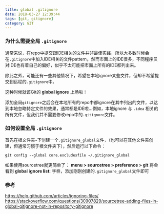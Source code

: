 ```yaml
---
title: global .gitignore
date: 2018-03-27 12:39:44
tags: [git, gitignore]
category: GIT
---
```

### 为什么需要全局 `.gitignore`
通常来说，在repo中提交跟IDE相关的文件并非最佳实践，所以大多数时候会在`.gitignore`中加入IDE相关的文件pattern，然而市面上的IDE很多，不同程序员对IDE也有着自己的偏好，似乎不太可能把市面上所有的IDE都列出来。

除此之外，可能还有一些其他情况下，希望在本地ignore某些文件，但却不希望提交到远程的`.gitignore`中。

这种时候就该Git的 **global ignore** 上场啦！

添加全局`gitignore`之后会在本地所有的repo中都ignore在其中列出的文件，以达到本地忽略特定文件的效果，通常都是IDE啦…例如，本地ignore 与 `.idea` 相关的所有文件，但我们并不需要修改repo中的`.gitignore`文件。

### 如何设置全局 `.gitignore`
首先在根文件夹`~`下创建一个`.gitignore_global`文件，（也可以在其他文件夹创建，但通常习惯于根文件夹下），然后运行以下命令：
```
git config --global core.excludesfile ~/.gitignore_global
```

如果使用sourcetree就更简单了：
**menu > sourcetree > preference > git**
将会看到 **global ignore list:** 字样，添加刚刚创建的`.gitignore_global`文件即可

### 参考
https://help.github.com/articles/ignoring-files/
https://stackoverflow.com/questions/30907829/sourcetree-adding-files-in-global-gitignore-not-in-repository-gitignore